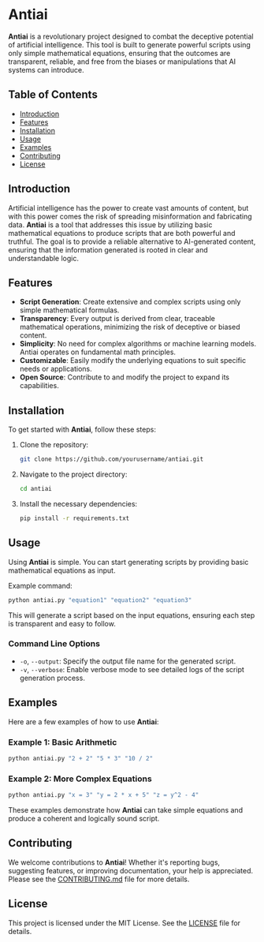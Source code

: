 
# Antiai

**Antiai** is a revolutionary project designed to combat the deceptive potential of artificial intelligence. This tool is built to generate powerful scripts using only simple mathematical equations, ensuring that the outcomes are transparent, reliable, and free from the biases or manipulations that AI systems can introduce.

## Table of Contents

- [Introduction](#introduction)
- [Features](#features)
- [Installation](#installation)
- [Usage](#usage)
- [Examples](#examples)
- [Contributing](#contributing)
- [License](#license)

## Introduction

Artificial intelligence has the power to create vast amounts of content, but with this power comes the risk of spreading misinformation and fabricating data. **Antiai** is a tool that addresses this issue by utilizing basic mathematical equations to produce scripts that are both powerful and truthful. The goal is to provide a reliable alternative to AI-generated content, ensuring that the information generated is rooted in clear and understandable logic.

## Features

- **Script Generation**: Create extensive and complex scripts using only simple mathematical formulas.
- **Transparency**: Every output is derived from clear, traceable mathematical operations, minimizing the risk of deceptive or biased content.
- **Simplicity**: No need for complex algorithms or machine learning models. Antiai operates on fundamental math principles.
- **Customizable**: Easily modify the underlying equations to suit specific needs or applications.
- **Open Source**: Contribute to and modify the project to expand its capabilities.

## Installation

To get started with **Antiai**, follow these steps:

1. Clone the repository:
   ```bash
   git clone https://github.com/yourusername/antiai.git
   ```
2. Navigate to the project directory:
   ```bash
   cd antiai
   ```
3. Install the necessary dependencies:
   ```bash
   pip install -r requirements.txt
   ```

## Usage

Using **Antiai** is simple. You can start generating scripts by providing basic mathematical equations as input.

Example command:
```bash
python antiai.py "equation1" "equation2" "equation3"
```

This will generate a script based on the input equations, ensuring each step is transparent and easy to follow.

### Command Line Options

- `-o`, `--output`: Specify the output file name for the generated script.
- `-v`, `--verbose`: Enable verbose mode to see detailed logs of the script generation process.

## Examples

Here are a few examples of how to use **Antiai**:

### Example 1: Basic Arithmetic

```bash
python antiai.py "2 + 2" "5 * 3" "10 / 2"
```

### Example 2: More Complex Equations

```bash
python antiai.py "x = 3" "y = 2 * x + 5" "z = y^2 - 4"
```

These examples demonstrate how **Antiai** can take simple equations and produce a coherent and logically sound script.

## Contributing

We welcome contributions to **Antiai**! Whether it's reporting bugs, suggesting features, or improving documentation, your help is appreciated. Please see the [CONTRIBUTING.md](CONTRIBUTING.md) file for more details.

## License

This project is licensed under the MIT License. See the [LICENSE](LICENSE) file for details.
